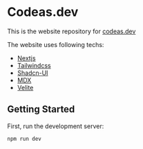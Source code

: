 # Codeas.dev

This is the website repository for [codeas.dev](https://www.codeas.dev)

The website uses following techs:

- [Nextjs](https://nextjs.org/)
- [Tailwindcss](https://tailwindcss.com/)
- [Shadcn-UI](https://ui.shadcn.com/)
- [MDX](https://mdxjs.com/)
- [Velite](https://velite.js.org/)

## Getting Started

First, run the development server:

```bash
npm run dev
```
